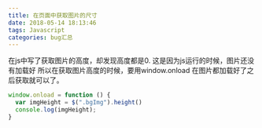 ```yaml
---
title: 在页面中获取图片的尺寸
date: 2018-05-14 18:13:46
tags: Javascript
categories: bug汇总
---
```

在js中写了获取图片的高度，却发现高度都是0.
这是因为js运行的时候，图片还没有加载好
所以在获取图片高度的时候，要用window.onload
在图片都加载好了之后获取就可以了。

```javascript
window.onload = function () {
  var imgHeight = $(".bgImg").height()
  console.log(imgHeight);
}
```